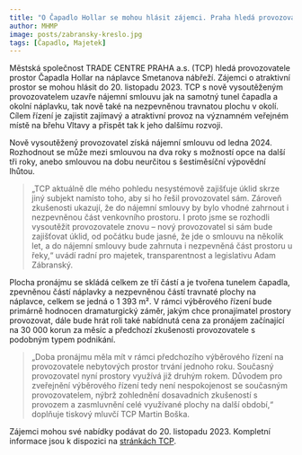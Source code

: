 ```yaml
---
title: "O Čapadlo Hollar se mohou hlásit zájemci. Praha hledá provozovatele atraktivního místa u Vltavy"
author: MHMP
image: posts/zabransky-kreslo.jpg
tags: [Čapadlo, Majetek]
---
```


Městská společnost TRADE CENTRE PRAHA a.s. (TCP) hledá provozovatele prostor Čapadla Hollar na náplavce Smetanova nábřeží. Zájemci o atraktivní prostor se mohou hlásit do 20. listopadu 2023. TCP s nově vysoutěženým provozovatelem uzavře nájemní smlouvu jak na samotný tunel čapadla a okolní náplavku, tak nově také na nezpevněnou travnatou plochu v okolí. Cílem řízení je zajistit zajímavý a atraktivní provoz na významném veřejném místě na břehu Vltavy a přispět tak k jeho dalšímu rozvoji.

Nově vysoutěžený provozovatel získá nájemní smlouvu od ledna 2024. Rozhodnout se může mezi smlouvou na dva roky s možností opce na další tři roky, anebo smlouvou na dobu neurčitou s šestiměsíční výpovědní lhůtou. 

> „TCP aktuálně dle mého pohledu nesystémově zajišťuje úklid skrze jiný subjekt namísto toho, aby si ho řešil provozovatel sám. Zároveň zkušenosti ukazují, že do nájemní smlouvy by bylo vhodné zahrnout i nezpevněnou část venkovního prostoru. I proto jsme se rozhodli vysoutěžit provozovatele znovu – nový provozovatel si sám bude zajišťovat úklid, od počátku bude jasné, že jde o smlouvu na několik let, a do nájemní smlouvy bude zahrnuta i nezpevněná část prostoru u řeky,“ uvádí radní pro majetek, transparentnost a legislativu Adam Zábranský. 

Plocha pronájmu se skládá celkem ze tří částí a je tvořena tunelem čapadla, zpevněnou částí náplavky a nezpevněnou částí travnaté plochy na náplavce, celkem se jedná o 1 393 m². V rámci výběrového řízení bude primárně hodnocen dramaturgický záměr, jakým chce pronajímatel prostory provozovat, dále bude hrát roli také nabídnutá cena za pronájem začínající na 30 000 korun za měsíc a předchozí zkušenosti provozovatele s podobným typem podnikání.

> „Doba pronájmu měla mít v rámci předchozího výběrového řízení na provozovatele nebytových prostor trvání jednoho roku. Současný provozovatel nyní prostory využívá již druhým rokem. Důvodem pro zveřejnění výběrového řízení tedy není nespokojenost se současným provozovatelem, nýbrž zohlednění dosavadních zkušeností s provozem a zasmluvnění celé využívané plochy na další období,“ doplňuje tiskový mluvčí TCP Martin Boška.

Zájemci mohou své nabídky podávat do 20. listopadu 2023. Kompletní informace jsou k dispozici na [stránkách TCP](https://www.tcp-as.cz/nase-sluzby/realitni-cinnost/aktualni-nabidka-pronajmu/pronajem-nebytovych-prostor-capadla-hollar-a-naplavky-hollar).


